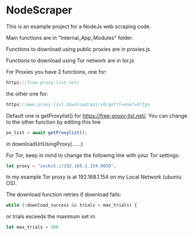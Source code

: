 # NodeScraper


This is an example project for a NodeJs web scraping code.

Main functions are in "Internal_App_Modules" folder.

Functions to download using public proxies are in proxies.js

Functions to download using Tor network are in tor.js

For Proxies you have 2 functions, one for:
```javascript
https://free-proxy-list.net/
```
the other one for:
```javascript
https://www.proxy-list.download/api/v0/get?l=en&t=https
```
Default one is getProxylist() for https://free-proxy-list.net/. You can change to the other function by editing this line 
```javascript
px_list = await getProxylist();
```
in downloadUrlUsingProxy(......)

For Tor, keep in mind to change the following line with your Tor settings:

 ```javascript
let proxy = "socks5://192.168.1.154:9050";
 ```
 
In my example Tor proxy is at 192.168.1.154 on my Local Network (ubuntu OS).

The download function retries if download fails: 
 
 ```javascript
while (!download_success && trials < max_trials) {
 ```
or trials exceeds the maximum set in: 

 ```javascript
let max_trials = 300
 ```
